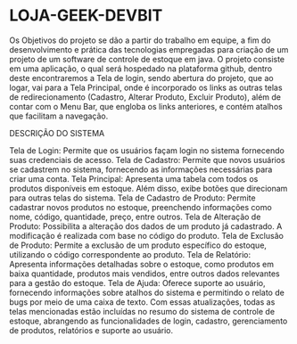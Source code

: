 # LOJA-GEEK-DEVBIT

Os Objetivos do projeto se dão a partir do trabalho em equipe, a fim do desenvolvimento e prática das tecnologias empregadas para criação de um projeto de um software de controle de estoque em java.
O projeto consiste em uma aplicação, o qual será hospedado na plataforma github, dentro deste encontraremos a Tela de login, sendo abertura do projeto, que ao logar, vai para a Tela Principal, onde é incorporado os links as outras telas de redirecionamento (Cadastro, Alterar Produto, Excluir Produto), além de contar com o Menu Bar, que engloba os links anteriores, e contém atalhos que facilitam a navegação. 


DESCRIÇÃO DO SISTEMA

Tela de Login: Permite que os usuários façam login no sistema fornecendo suas credenciais de acesso.
Tela de Cadastro: Permite que novos usuários se cadastrem no sistema, fornecendo as informações necessárias para criar uma conta.
Tela Principal: Apresenta uma tabela com todos os produtos disponíveis em estoque. Além disso, exibe botões que direcionam para outras telas do sistema.
Tela de Cadastro de Produto: Permite cadastrar novos produtos no estoque, preenchendo informações como nome, código, quantidade, preço, entre outros.
Tela de Alteração de Produto: Possibilita a alteração dos dados de um produto já cadastrado. A modificação é realizada com base no código do produto.
Tela de Exclusão de Produto: Permite a exclusão de um produto específico do estoque, utilizando o código correspondente ao produto.
Tela de Relatório: Apresenta informações detalhadas sobre o estoque, como produtos em baixa quantidade, produtos mais vendidos, entre outros dados relevantes para a gestão do estoque.
Tela de Ajuda: Oferece suporte ao usuário, fornecendo informações sobre atalhos do sistema e permitindo o relato de bugs por meio de uma caixa de texto.
Com essas atualizações, todas as telas mencionadas estão incluídas no resumo do sistema de controle de estoque, abrangendo as funcionalidades de login, cadastro, gerenciamento de produtos, relatórios e suporte ao usuário.
